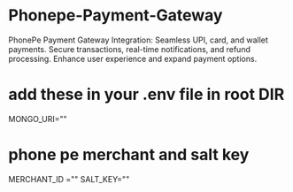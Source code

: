 # Phonepe-Payment-Gateway
PhonePe Payment Gateway Integration: Seamless UPI, card, and wallet payments. Secure transactions, real-time notifications, and refund processing. Enhance user experience and expand payment options.

# add these in your .env file in root DIR
MONGO_URI=""

# phone pe merchant and salt key
MERCHANT_ID ="" 
SALT_KEY=""
